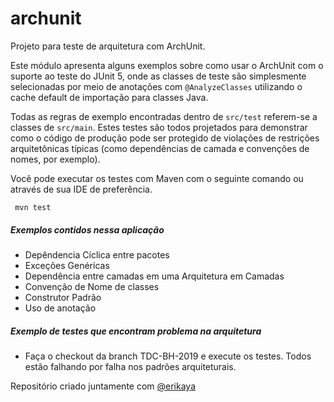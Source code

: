 # archunit
Projeto para teste de arquitetura com ArchUnit.

Este módulo apresenta alguns exemplos sobre como usar o ArchUnit com o suporte ao teste do JUnit 5, onde as classes de teste são simplesmente selecionadas por meio de anotações com `@AnalyzeClasses` utilizando o cache default de importação para classes Java.

Todas as regras de exemplo encontradas dentro de `src/test` referem-se a classes de `src/main`.
Estes testes são todos projetados para demonstrar como o código de produção pode ser protegido de violações de restrições arquitetônicas típicas (como dependências de camada e convenções de nomes, por exemplo).

Você pode executar os testes com Maven com o seguinte comando ou através de sua IDE de preferência.

```
 mvn test
```

##### Exemplos contidos nessa aplicação
- Depêndencia Cíclica entre pacotes
- Exceções Genéricas
- Dependência entre camadas em uma Arquitetura em Camadas
- Convenção de Nome de classes
- Construtor Padrão
- Uso de anotação

##### Exemplo de testes que encontram problema na arquitetura
- Faça o checkout da branch TDC-BH-2019 e execute os testes. Todos estão falhando por falha nos padrões arquiteturais.

Repositório criado juntamente com [@erikaya](https://github.com/erikaya)
